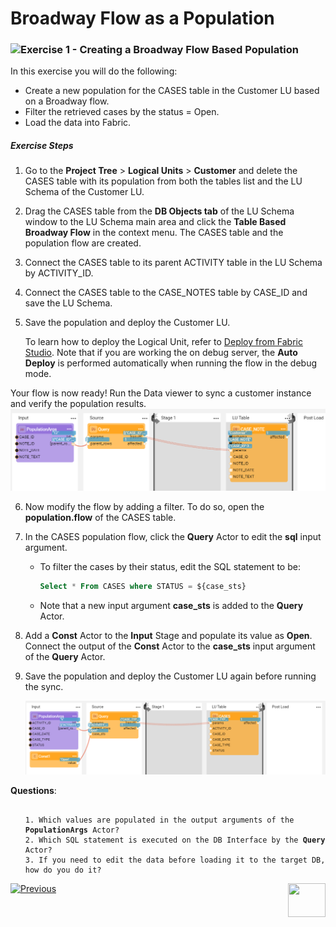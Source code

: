 # Broadway Flow as a Population

### ![](/academy/images/Exercise.png)Exercise 1 - Creating a Broadway Flow Based Population

In this exercise you will do the following:

* Create a new population for the CASES table in the Customer LU based on a Broadway flow.
* Filter the retrieved cases by the status = Open.
* Load the data into Fabric.



##### Exercise Steps 

1. Go to the **Project Tree** > **Logical Units** > **Customer** and delete the CASES table with its population from both the tables list and the LU Schema of the Customer LU.

2. Drag the CASES table from the **DB Objects tab** of the LU Schema window to the LU Schema main area and click the **Table Based Broadway Flow** in the context menu. The CASES table and the population flow are created.

3. Connect the CASES  table to its parent ACTIVITY table in the LU Schema by ACTIVITY_ID.

4. Connect the CASES  table to the CASE_NOTES table by CASE_ID and save the LU Schema.

5. Save the population and deploy the Customer LU.

   To learn how to deploy the Logical Unit, refer to [Deploy from Fabric Studio](/articles/16_deploy_fabric/02_deploy_from_Fabric_Studio.md). 
   Note that if you are working the on debug server, the **Auto Deploy** is performed automatically when running the flow in the debug mode. 

   

Your flow is now ready! Run the Data viewer to sync a customer instance and verify the population results.   ![cases population](images/12_cases_table_population_1.PNG)

6. Now modify the flow by adding a filter. To do so, open the **population.flow** of the CASES table. 

7. In the CASES population flow, click the **Query** Actor to edit the **sql** input argument. 

   * To filter the cases by their status, edit the SQL statement to be:

     ~~~sql
     Select * From CASES where STATUS = ${case_sts}
     ~~~

   * Note that a new input argument **case_sts** is added to the **Query** Actor.

8. Add a **Const** Actor to the **Input** Stage and populate its value as **Open**. Connect the output of the  **Const** Actor to the **case_sts** input argument of the **Query** Actor.

9. Save the population and deploy the Customer LU again before running the sync.

   ![cases population](images/12_cases_table_population_2.PNG)



**Questions**:

<ul>
<pre><code>
1. Which values are populated in the output arguments of the <strong>PopulationArgs</strong> Actor?
2. Which SQL statement is executed on the DB Interface by the <strong>Query</strong> Actor?
3. If you need to edit the data before loading it to the target DB, how do you do it?
</code></pre>
</ul>


[![Previous](/articles/images/Previous.png)](11_integration_with_fabric_studio.md)[<img align="right" width="60" height="54" src="/articles/images/Next.png">](12a_broadway_as_a_population_exercise_solution.md)

